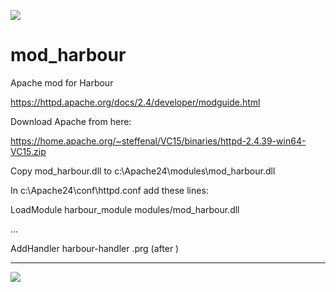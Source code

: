 [![](https://bitbucket.org/fivetech/screenshots/downloads/fivetech_logo.gif)](http://www.fivetechsoft.com "FiveTech Software")

# mod_harbour
Apache mod for Harbour

https://httpd.apache.org/docs/2.4/developer/modguide.html

Download Apache from here:

https://home.apache.org/~steffenal/VC15/binaries/httpd-2.4.39-win64-VC15.zip

Copy mod_harbour.dll to c:\Apache24\modules\mod_harbour.dll

In c:\Apache24\conf\httpd.conf add these lines:

LoadModule harbour_module modules/mod_harbour.dll

...

AddHandler harbour-handler .prg    (after </Directory>)


***
[![](https://bitbucket.org/fivetech/screenshots/downloads/harbour.jpg)](https://harbour.github.io "The Harbour Project")
